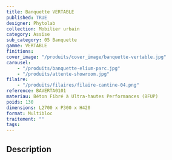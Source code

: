 ```yaml
---
title: Banquette VERTABLE
published: TRUE
designer: Phytolab
collection: Mobilier urbain
category: Assise
sub_category: 05 Banquette
gamme: VERTABLE
finitions:
cover_image: "/produits/cover_image/banquette-vertable.jpg"
carousel:
    - "/produits/banquette-elium-parc.jpg"
    - "/produits/attente-showroom.jpg"
filaire:
    - "/produits/filaires/filaire-cantine-04.png"
reference: BAVERTA0101
materiau: Béton Fibré à Ultra-hautes Performances (BFUP)
poids: 130
dimensions: L2700 x P300 x H420
format: Multibloc
traitement: ""
tags:
---
```


## Description
